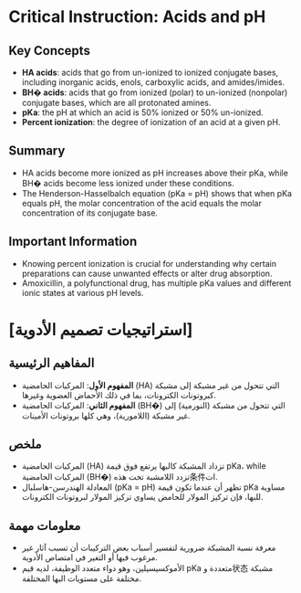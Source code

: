 # Critical Instruction: Acids and pH

## Key Concepts

* **HA acids**: acids that go from un-ionized to ionized conjugate bases, including inorganic acids, enols, carboxylic acids, and amides/imides.
* **BH� acids**: acids that go from ionized (polar) to un-ionized (nonpolar) conjugate bases, which are all protonated amines.
* **pKa**: the pH at which an acid is 50% ionized or 50% un-ionized.
* **Percent ionization**: the degree of ionization of an acid at a given pH.

## Summary

* HA acids become more ionized as pH increases above their pKa, while BH� acids become less ionized under these conditions.
* The Henderson-Hasselbalch equation (pKa = pH) shows that when pKa equals pH, the molar concentration of the acid equals the molar concentration of its conjugate base.

## Important Information

* Knowing percent ionization is crucial for understanding why certain preparations can cause unwanted effects or alter drug absorption.
* Amoxicillin, a polyfunctional drug, has multiple pKa values and different ionic states at various pH levels.

# [استراتيجيات تصميم الأدوية]

## المفاهيم الرئيسية

* **المفهوم الأول**: المركبات الحامضية (HA) التي تتحول من غير مشبكة إلى مشبكة كبروتونات الكترونات، بما في ذلك الأحماض العضوية وغيرها.
* **المفهوم الثاني**: المركبات الحامضية (BH�) التي تتحول من مشبكة (النورمية) إلى غير مشبكة (اللامورية)، وهي كلها بروتونات الأمينات.

## ملخص

* المركبات الحامضية (HA) تزداد المشبكة كالبها يرتفع فوق قيمة pKa،	while المركبات الحامضية (BH�) تزدد اللامشبة تحت هذه条件ات.
* المعادلة الهندرسن-هاسلبال (pKa = pH) تظهر أن عندما تكون قيمة pKa مساوية للبها، فإن تركيز المولار للحامض يساوي تركيز المولار لبروتونات الكترونات.

## معلومات مهمة

* معرفة نسبة المشبكة ضرورية لتفسير أسباب بعض التركيبات أن تسبب آثار غير مرغوب فيها أو التغير في امتصاص الأدوية.
* الأموكسيسيلين، وهو دواء متعدد الوظيفة، لديه قيم pKa متعددة و状态 مشبكة مختلفة على مستويات البها المختلفة.